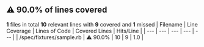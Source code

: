 ## :warning: 90.0% of lines covered
**1** files in total
**10** relevant lines with **9** covered and **1** missed
| Filename | Line Coverage | Lines of Code | Covered Lines | Hits/Line |
| --- | --- | --- | --- | --- |
| /spec/fixtures/sample.rb | :warning: 90.0% | 10 | 9 | 1.0 |
